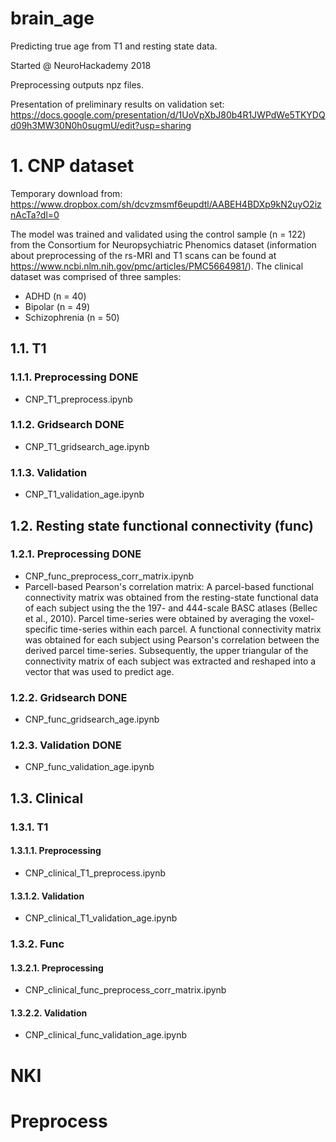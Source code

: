 # brain_age
Predicting true age from T1 and resting state data. 

Started @ NeuroHackademy 2018

Preprocessing outputs npz files.




Presentation of preliminary results on validation set:
https://docs.google.com/presentation/d/1UoVpXbJ80b4R1JWPdWe5TKYDQd09h3MW30N0h0sugmU/edit?usp=sharing

# 1. CNP dataset

Temporary download from: https://www.dropbox.com/sh/dcvzmsmf6eupdtl/AABEH4BDXp9kN2uyO2iznAcTa?dl=0

The model was trained and validated using the control sample (n = 122) from the Consortium for Neuropsychiatric Phenomics dataset (information about preprocessing of the rs-MRI and T1 scans can be found at https://www.ncbi.nlm.nih.gov/pmc/articles/PMC5664981/). The clinical dataset was comprised of three samples:
  - ADHD (n = 40)
  - Bipolar (n = 49)
  - Schizophrenia (n = 50)
  
  
## 1.1. T1
### 1.1.1. Preprocessing DONE
* CNP_T1_preprocess.ipynb

### 1.1.2. Gridsearch DONE 
* CNP_T1_gridsearch_age.ipynb

### 1.1.3. Validation
* CNP_T1_validation_age.ipynb


## 1.2. Resting state functional connectivity (func)
### 1.2.1. Preprocessing DONE
* CNP_func_preprocess_corr_matrix.ipynb
* Parcell-based Pearson's correlation matrix:
A parcel-based functional connectivity matrix was obtained from the resting-state functional data of each subject using the the 197- and 444-scale BASC atlases (Bellec et al., 2010). Parcel time-series were obtained by averaging the voxel-specific time-series within each parcel. A functional connectivity matrix was obtained for each subject using Pearson's correlation between the derived parcel time-series. Subsequently, the upper triangular of the connectivity matrix of each subject was extracted and reshaped into a vector that was used to predict age.

### 1.2.2. Gridsearch DONE
* CNP_func_gridsearch_age.ipynb

### 1.2.3. Validation DONE
* CNP_func_validation_age.ipynb



## 1.3. Clinical 


### 1.3.1. T1

#### 1.3.1.1. Preprocessing
* CNP_clinical_T1_preprocess.ipynb


#### 1.3.1.2. Validation
* CNP_clinical_T1_validation_age.ipynb


### 1.3.2. Func

#### 1.3.2.1. Preprocessing

* CNP_clinical_func_preprocess_corr_matrix.ipynb


#### 1.3.2.2. Validation
* CNP_clinical_func_validation_age.ipynb

# NKI
# Preprocess 







